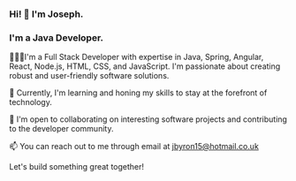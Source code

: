 ### Hi! 👋 I'm Joseph.
### I'm a Java Developer.

🤵🏾‍♂️I'm a Full Stack Developer with expertise in Java, Spring, Angular, React, Node.js, HTML, CSS, and JavaScript. I'm passionate about creating robust and user-friendly software solutions.

🌱 Currently, I'm learning and honing my skills to stay at the forefront of technology.

💼 I'm open to collaborating on interesting software projects and contributing to the developer community.

📫 You can reach out to me through email at jbyron15@hotmail.co.uk

Let's build something great together!
